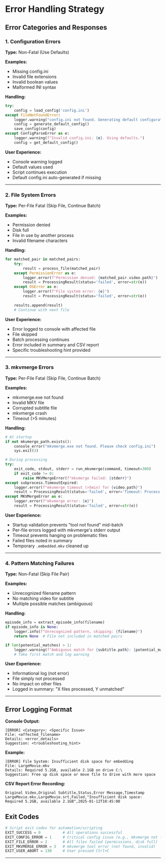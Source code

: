 # Error Handling Strategy

## Error Categories and Responses

### 1. Configuration Errors

**Type:** Non-Fatal (Use Defaults)

**Examples:**
- Missing config.ini
- Invalid file extensions
- Invalid boolean values
- Malformed INI syntax

**Handling:**
```python
try:
    config = load_config('config.ini')
except FileNotFoundError:
    logger.warning("config.ini not found. Generating default configuration.")
    config = generate_default_config()
    save_config(config)
except ConfigParseError as e:
    logger.warning(f"Invalid config.ini: {e}. Using defaults.")
    config = get_default_config()
```

**User Experience:**
- Console warning logged
- Default values used
- Script continues execution
- Default config.ini auto-generated if missing

---

### 2. File System Errors

**Type:** Per-File Fatal (Skip File, Continue Batch)

**Examples:**
- Permission denied
- Disk full
- File in use by another process
- Invalid filename characters

**Handling:**
```python
for matched_pair in matched_pairs:
    try:
        result = process_file(matched_pair)
    except PermissionError as e:
        logger.error(f"Permission denied: {matched_pair.video.path}")
        result = ProcessingResult(status='failed', error=str(e))
    except OSError as e:
        logger.error(f"File system error: {e}")
        result = ProcessingResult(status='failed', error=str(e))
    
    results.append(result)
    # Continue with next file
```

**User Experience:**
- Error logged to console with affected file
- File skipped
- Batch processing continues
- Error included in summary and CSV report
- Specific troubleshooting hint provided

---

### 3. mkvmerge Errors

**Type:** Per-File Fatal (Skip File, Continue Batch)

**Examples:**
- mkvmerge.exe not found
- Invalid MKV file
- Corrupted subtitle file
- mkvmerge crash
- Timeout (>5 minutes)

**Handling:**
```python
# At startup
if not mkvmerge_path.exists():
    console_error("mkvmerge.exe not found. Please check config.ini")
    sys.exit(3)

# During processing
try:
    exit_code, stdout, stderr = run_mkvmerge(command, timeout=300)
    if exit_code != 0:
        raise MKVMergeError(f"mkvmerge failed: {stderr}")
except subprocess.TimeoutExpired:
    logger.error(f"mkvmerge timeout (>5min) for {video.path}")
    result = ProcessingResult(status='failed', error='Timeout: Process took longer than 5 minutes')
except MKVMergeError as e:
    logger.error(f"mkvmerge error: {e}")
    result = ProcessingResult(status='failed', error=str(e))
```

**User Experience:**
- Startup validation prevents "tool not found" mid-batch
- Per-file errors logged with mkvmerge's stderr output
- Timeout prevents hanging on problematic files
- Failed files noted in summary
- Temporary `.embedded.mkv` cleaned up

---

### 4. Pattern Matching Failures

**Type:** Non-Fatal (Skip File Pair)

**Examples:**
- Unrecognized filename pattern
- No matching video for subtitle
- Multiple possible matches (ambiguous)

**Handling:**
```python
episode_info = extract_episode_info(filename)
if episode_info is None:
    logger.info(f"Unrecognized pattern, skipping: {filename}")
    return None  # File not included in matched pairs

if len(potential_matches) > 1:
    logger.warning(f"Ambiguous match for {subtitle.path}: {potential_matches}")
    # Take first match and log warning
```

**User Experience:**
- Informational log (not error)
- File simply not processed
- No impact on other files
- Logged in summary: "X files processed, Y unmatched"

---

## Error Logging Format

**Console Output:**
```plaintext
[ERROR] <Category>: <Specific Issue>
File: <affected_filename>
Details: <error_details>
Suggestion: <troubleshooting_hint>
```

**Example:**
```plaintext
[ERROR] File System: Insufficient disk space for embedding
File: LargeMovie.mkv
Details: Required 5.2GB, available 2.1GB on drive C:\
Suggestion: Free up disk space or move file to drive with more space
```

**CSV Report Error Recording:**
```csv
Original Video,Original Subtitle,Status,Error Message,Timestamp
LargeMovie.mkv,LargeMovie.srt,Failed,"Insufficient disk space: Required 5.2GB, available 2.1GB",2025-01-12T10:45:00
```

## Exit Codes

```python
# Script exit codes for automation/scripting
EXIT_SUCCESS = 0          # All operations successful
EXIT_CONFIG_ERROR = 1     # Critical config issue (e.g., mkvmerge not found)
EXIT_FILE_ERROR = 2       # All files failed (permissions, disk full)
EXIT_MKVMERGE_ERROR = 3   # mkvmerge tool error (not found, invalid)
EXIT_USER_ABORT = 130     # User pressed Ctrl+C
```

---

